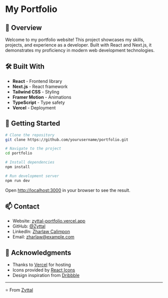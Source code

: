 # My Portfolio

## 🚀 Overview
Welcome to my portfolio website! This project showcases my skills, projects, and experience as a developer. Built with React and Next.js, it demonstrates my proficiency in modern web development technologies.

## 🛠️ Built With
- **React** - Frontend library
- **Next.js** - React framework
- **Tailwind CSS** - Styling
- **Framer Motion** - Animations
- **TypeScript** - Type safety
- **Vercel** - Deployment

## 🚀 Getting Started

```bash
# Clone the repository
git clone https://github.com/yourusername/portfolio.git

# Navigate to the project
cd portfolio

# Install dependencies
npm install

# Run development server
npm run dev
```

Open [http://localhost:3000](http://localhost:3000) in your browser to see the result.

<!-- ## 📱 Screenshots -->
<!-- ![Portfolio Homepage](/path/to/screenshot1.png)
![Projects Page](/path/to/screenshot2.png) -->

<!-- ## 🔎 Development Notes

### Page Performance
- Implemented dynamic imports for better code splitting
- Optimized images using Next.js Image component
- Configured caching strategies for static assets
- Minimized bundle size through tree shaking

### SEO Optimization
- Added meta tags for better search engine visibility
- Implemented dynamic sitemap generation
- Configured robots.txt
- Added structured data for rich snippets

### Accessibility
- ARIA labels implemented throughout
- Keyboard navigation support
- Color contrast compliance
- Screen reader optimized content structure -->

## 📫 Contact
- Website: [zyttal-portfolio.vercel.app](https://your-website.com)
- GitHub: [@Zyttal](https://github.com/Zyttal)
- LinkedIn: [Zharlaw Calimpon](https://www.linkedin.com/in/zharlaw-calimpon-734384209/)
- Email: zharlaw@example.com

## 🙏 Acknowledgments
- Thanks to [Vercel](https://vercel.com) for hosting
- Icons provided by [React Icons](https://react-icons.github.io/react-icons/)
- Design inspiration from [Dribbble](https://dribbble.com)

---
⭐️ From [Zyttal](https://github.com/Zyttal)